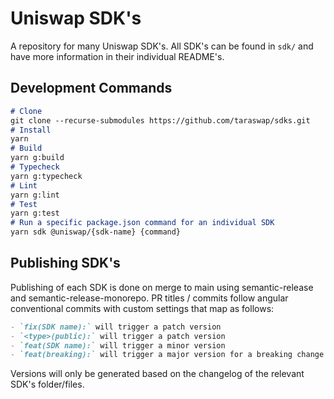 # Uniswap SDK's

A repository for many Uniswap SDK's. All SDK's can be found in `sdk/` and have more information in their individual README's.

## Development Commands

```markdown
# Clone
git clone --recurse-submodules https://github.com/taraswap/sdks.git
# Install
yarn
# Build
yarn g:build
# Typecheck
yarn g:typecheck
# Lint
yarn g:lint
# Test
yarn g:test
# Run a specific package.json command for an individual SDK
yarn sdk @uniswap/{sdk-name} {command}
```

## Publishing SDK's

Publishing of each SDK is done on merge to main using semantic-release and semantic-release-monorepo. PR titles / commits follow angular conventional commits with custom settings that map as follows:

```markdown
- `fix(SDK name):` will trigger a patch version
- `<type>(public):` will trigger a patch version
- `feat(SDK name):` will trigger a minor version
- `feat(breaking):` will trigger a major version for a breaking change
```

Versions will only be generated based on the changelog of the relevant SDK's folder/files.
